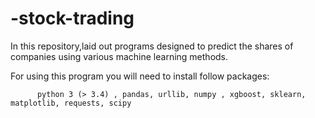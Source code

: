 # -stock-trading

 In this repository,laid out programs designed to predict the shares of companies using various machine learning methods.
 
 For using this program you will need to install follow packages:
 
          python 3 (> 3.4) , pandas, urllib, numpy , xgboost, sklearn, matplotlib, requests, scipy
          
  
